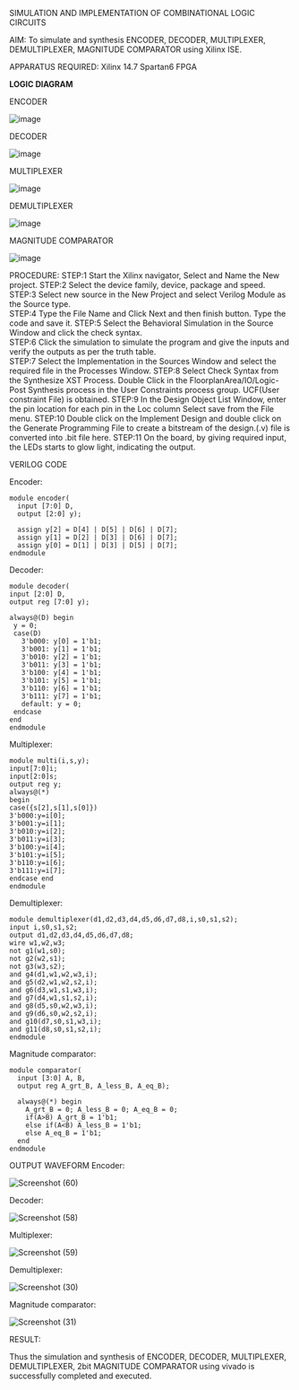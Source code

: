 SIMULATION AND IMPLEMENTATION OF  COMBINATIONAL LOGIC CIRCUITS

AIM: 
 To simulate and synthesis ENCODER, DECODER, MULTIPLEXER, DEMULTIPLEXER, MAGNITUDE COMPARATOR using Xilinx ISE.

APPARATUS REQUIRED:
Xilinx 14.7
Spartan6 FPGA

**LOGIC DIAGRAM**

ENCODER

![image](https://github.com/navaneethans/VLSI-LAB-EXP-2/assets/6987778/3cd1f95e-7531-4cad-9154-fdd397ac439e)


DECODER

![image](https://github.com/navaneethans/VLSI-LAB-EXP-2/assets/6987778/45a5e6cf-bbe0-4fd5-ac84-e5ad4477483b)


MULTIPLEXER

![image](https://github.com/navaneethans/VLSI-LAB-EXP-2/assets/6987778/427f75b2-8e67-44b9-ac45-a66651787436)


DEMULTIPLEXER

![image](https://github.com/navaneethans/VLSI-LAB-EXP-2/assets/6987778/1c45a7fc-08ac-4f76-87f2-c084e7150557)


MAGNITUDE COMPARATOR

![image](https://github.com/navaneethans/VLSI-LAB-EXP-2/assets/6987778/b2fe7a05-6bf7-4dcb-8f5d-28abbf7ea8c2)


  
PROCEDURE:
STEP:1  Start  the Xilinx navigator, Select and Name the New project.
STEP:2  Select the device family, device, package and speed.       
STEP:3  Select new source in the New Project and select Verilog Module as the Source type.                       
STEP:4  Type the File Name and Click Next and then finish button. Type the code and save it.
STEP:5  Select the Behavioral Simulation in the Source Window and click the check syntax.                       
STEP:6  Click the simulation to simulate the program and  give the inputs and verify the outputs as per the truth table.               
STEP:7  Select the Implementation in the Sources Window and select the required file in the Processes Window.
STEP:8  Select Check Syntax from the Synthesize  XST Process. Double Click in the  FloorplanArea/IO/Logic-Post Synthesis process in the User Constraints process group. UCF(User constraint File) is obtained. 
STEP:9  In the Design Object List Window, enter the pin location for each pin in the Loc column Select save from the File menu.
STEP:10 Double click on the Implement Design and double click on the Generate Programming File to create a bitstream of the design.(.v) file is converted into .bit file here.
STEP:11  On the board, by giving required input, the LEDs starts to glow light, indicating the output.

VERILOG CODE
 
 Encoder:
 
```
module encoder(
  input [7:0] D,
  output [2:0] y);
  
  assign y[2] = D[4] | D[5] | D[6] | D[7];
  assign y[1] = D[2] | D[3] | D[6] | D[7];
  assign y[0] = D[1] | D[3] | D[5] | D[7];
endmodule
```

Decoder:

   ```
module decoder(
  input [2:0] D,
  output reg [7:0] y);
  
  always@(D) begin
    y = 0;
    case(D)
      3'b000: y[0] = 1'b1;
      3'b001: y[1] = 1'b1;
      3'b010: y[2] = 1'b1;
      3'b011: y[3] = 1'b1;
      3'b100: y[4] = 1'b1;
      3'b101: y[5] = 1'b1;
      3'b110: y[6] = 1'b1;
      3'b111: y[7] = 1'b1;
      default: y = 0;
    endcase
  end
endmodule
```

Multiplexer:

```
module multi(i,s,y);
input[7:0]i;
input[2:0]s;
output reg y;
always@(*)
begin
case({s[2],s[1],s[0]})
3'b000:y=i[0];
3'b001:y=i[1];
3'b010:y=i[2];
3'b011:y=i[3];
3'b100:y=i[4];
3'b101:y=i[5];
3'b110:y=i[6];
3'b111:y=i[7];
endcase end
endmodule
```

Demultiplexer:

```
module demultiplexer(d1,d2,d3,d4,d5,d6,d7,d8,i,s0,s1,s2);
input i,s0,s1,s2;
output d1,d2,d3,d4,d5,d6,d7,d8;
wire w1,w2,w3;
not g1(w1,s0);
not g2(w2,s1);
not g3(w3,s2);
and g4(d1,w1,w2,w3,i);
and g5(d2,w1,w2,s2,i);
and g6(d3,w1,s1,w3,i);
and g7(d4,w1,s1,s2,i);
and g8(d5,s0,w2,w3,i);
and g9(d6,s0,w2,s2,i);
and g10(d7,s0,s1,w3,i);
and g11(d8,s0,s1,s2,i);
endmodule
```

Magnitude comparator:
```
module comparator(
  input [3:0] A, B,
  output reg A_grt_B, A_less_B, A_eq_B);
  
  always@(*) begin
    A_grt_B = 0; A_less_B = 0; A_eq_B = 0;
    if(A>B) A_grt_B = 1'b1;
    else if(A<B) A_less_B = 1'b1;
    else A_eq_B = 1'b1;
  end
endmodule
```

 
OUTPUT WAVEFORM
Encoder:

![Screenshot (60)](https://github.com/hemakaruna/VLSI-LAB-EXP-2/assets/160728787/04bad03e-e613-402e-9886-c00de336e4f8)

Decoder:

![Screenshot (58)](https://github.com/hemakaruna/VLSI-LAB-EXP-2/assets/160728787/55890c4c-3300-44cc-b1f7-9bfb7edaef98)

Multiplexer:

![Screenshot (59)](https://github.com/hemakaruna/VLSI-LAB-EXP-2/assets/160728787/54ca8a5b-b986-41eb-9af1-9d7b41cefc03)

Demultiplexer:

![Screenshot (30)](https://github.com/hemakaruna/VLSI-LAB-EXP-2/assets/160728787/db15b28b-733d-48d4-884e-b54e3510d811)

Magnitude comparator:

![Screenshot (31)](https://github.com/hemakaruna/VLSI-LAB-EXP-2/assets/160728787/b7f44327-69f9-4c64-99f9-3c8df30b07dd)



RESULT:

Thus the simulation and synthesis of ENCODER, DECODER, MULTIPLEXER, DEMULTIPLEXER, 2bit
 MAGNITUDE COMPARATOR using vivado is successfully completed and executed.
